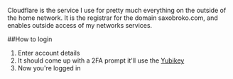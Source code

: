 Cloudflare is the service I use for pretty much everything on the outside of the home network. It is the registrar for the domain saxobroko.com, and enables outside access of my networks services.

##How to login
1. Enter account details
2. It should come up with a 2FA prompt it'll use the [Yubikey](yubikey.md)
3. Now you're logged in